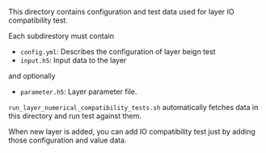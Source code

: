This directory contains configuration and test data used for layer IO compatibility test.

Each subdirestory must contain
- `config.yml`: Describes the configuration of layer beign test
- `input.h5`: Input data to the layer

and optionally
- `parameter.h5`: Layer parameter file.

`run_layer_numerical_compatibility_tests.sh` automatically fetches data in this directory and run test against them.

When new layer is added, you can add IO compatibility test just by adding those configuration and value data.
